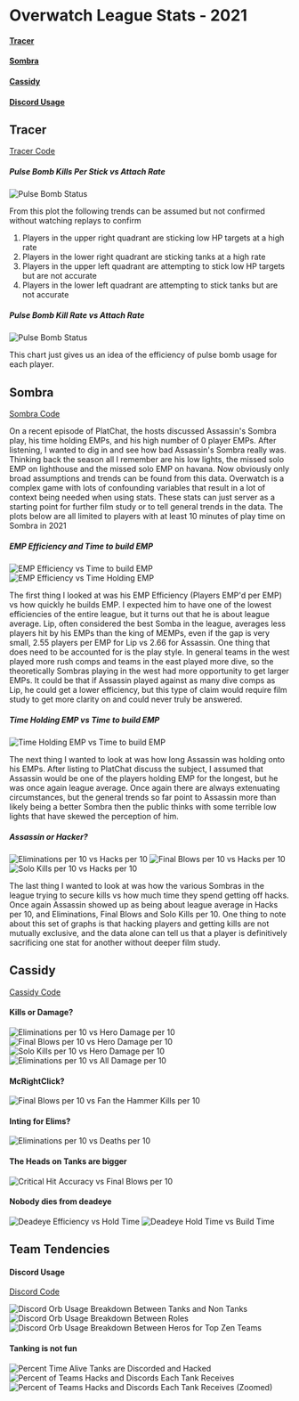 # Overwatch League Stats - 2021
#### [Tracer](#tracer-1)
#### [Sombra](#sombra-1)
#### [Cassidy](#cassidy-1)
#### [Discord Usage](#discord-usage-1)


## Tracer
[Tracer Code](tracer.py)
##### Pulse Bomb Kills Per Stick vs Attach Rate
![Pulse Bomb Status](plots/tracer/pulse_bombs_kills_per_stick.png)

From this plot the following trends can be assumed but not confirmed without watching replays to confirm

1. Players in the upper right quadrant are sticking low HP targets at a high rate
2. Players in the lower right quadrant are sticking tanks at a high rate
3. Players in the upper left quadrant are attempting to stick low HP targets but are not accurate
4. Players in the lower left quadrant are attempting to stick tanks but are not accurate

##### Pulse Bomb Kill Rate vs Attach Rate
![Pulse Bomb Status](plots/tracer/pulse_bombs_kill_rate.png)

This chart just gives us an idea of the efficiency of pulse bomb usage for each player.

## Sombra
[Sombra Code](sombra.py)

On a recent episode of PlatChat, the hosts discussed Assassin's Sombra play, his time holding EMPs, and his high 
number of 0 player EMPs. After listening, I wanted to dig in and see how bad Assassin's Sombra really was. Thinking back
the season all I remember are his low lights, the missed solo EMP on lighthouse and the missed solo EMP on havana.
Now obviously only broad assumptions and trends can be found from this data. Overwatch is a complex game with lots of
confounding variables that result in a lot of context being needed when using stats. These stats can just server as a starting point
for further film study or to tell general trends in the data. The plots below are all limited to players with at least 
10 minutes of play time on Sombra in 2021

##### EMP Efficiency and Time to build EMP
![EMP Efficiency vs Time to build EMP](plots/sombra/emp_efficiency.png)
![EMP Efficiency vs Time Holding EMP](plots/sombra/emp_efficiency2.png)


The first thing I looked at was his EMP Efficiency (Players EMP'd per EMP) vs how quickly he builds EMP.
I expected him to have one of the lowest efficiencies of the entire league, but it turns out that he is about league average. 
Lip, often considered the best Somba in the league, averages less players hit by his EMPs than the king of MEMPs, 
even if the gap is very small, 2.55 players per EMP for Lip vs 2.66 for Assassin. One thing that does need to be accounted 
for is the play style. In general teams in the west played more rush comps and teams in the east played more dive,
so the theoretically Sombras playing in the west had more opportunity to get larger EMPs. It could be that if Assassin played against as
many dive comps as Lip, he could get a lower efficiency, but this type of claim would require film study to get more clarity on
and could never truly be answered.

##### Time Holding EMP vs Time to build EMP
![Time Holding EMP vs Time to build EMP](plots/sombra/emp_hold_build.png)

The next thing I wanted to look at was how long Assassin was holding onto his EMPs. After listing to PlatChat
discuss the subject, I assumed that Assassin would be one of the players holding EMP for the longest, but he was once
again league average. Once again there are always extenuating circumstances, but the general trends so far point to Assassin
more than likely being a better Sombra then the public thinks with some terrible low lights that have skewed the perception of him.


##### Assassin or Hacker?
![Eliminations per 10 vs Hacks per 10](plots/sombra/hack_vs_assassin3.png)
![Final Blows per 10 vs Hacks per 10](plots/sombra/hack_vs_assassin2.png)
![Solo Kills per 10 vs Hacks per 10](plots/sombra/hack_vs_assassin.png)

The last thing I wanted to look at was how the various Sombras in the league trying to secure kills vs how much time
they spend getting off hacks. Once again Assassin showed up as being about league average in Hacks per 10, and Eliminations, Final Blows and Solo Kills per 10.
One thing to note about this set of graphs is that hacking players and getting kills are not mutually exclusive, and the data alone can tell
us that a player is definitively sacrificing one stat for another without deeper film study.

## Cassidy
[Cassidy Code](cassidy.py)
#### Kills or Damage?
![Eliminations per 10 vs Hero Damage per 10](plots/cassidy/hero_damage_vs_elims.png)
![Final Blows per 10 vs Hero Damage per 10](plots/cassidy/hero_damage_vs_final_blows.png)
![Solo Kills per 10 vs Hero Damage per 10](plots/cassidy/hero_damage_vs_solo_kills.png)
![Eliminations per 10 vs All Damage per 10](plots/cassidy/all_damage_vs_elims.png)

#### McRightClick?
![Final Blows per 10 vs Fan the Hammer Kills per 10](plots/cassidy/fb_fan_kills.png)

#### Inting for Elims?
![Eliminations per 10 vs Deaths per 10](plots/cassidy/elims_vs_deaths.png)

#### The Heads on Tanks are bigger
![Critical Hit Accuracy vs Final Blows per 10](plots/cassidy/crit_vs_fb.png)

#### Nobody dies from deadeye
![Deadeye Efficiency vs Hold Time](plots/cassidy/deadeye_eff_hold.png)
![Deadeye Hold Time vs Build Time](plots/cassidy/deadeye_hold_build.png)

## Team Tendencies

#### Discord Usage
[Discord Code](discord_usage.py)

![Discord Orb Usage Breakdown Between Tanks and Non Tanks](plots/team/squshiy_discord_usage.png)
![Discord Orb Usage Breakdown Between Roles](plots/team/role_discord_usage.png)
![Discord Orb Usage Breakdown Between Heros for Top Zen Teams](plots/team/top_discord_usage.png)

#### Tanking is not fun
![Percent Time Alive Tanks are Discorded and Hacked](plots/team/tanks_no_fun.png)
![Percent of Teams Hacks and Discords Each Tank Receives](plots/team/tanks_no_fun2.png)
![Percent of Teams Hacks and Discords Each Tank Receives (Zoomed)](plots/team/tanks_no_fun2_zoom.png)

